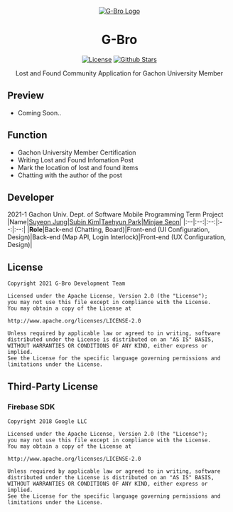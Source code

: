 <p align="center">
    <a href=""><img alt="G-Bro Logo" src="https://raw.githubusercontent.com/CloseHeart/G-Bro/main/app/src/main/res/mipmap-xxxhdpi/ic_launcher.png"></a>
</p>

<h1 align="center">G-Bro</h1>

<p align="center">
    <a href="http://www.apache.org/licenses/LICENSE-2.0"><img alt="License" src="https://img.shields.io/github/license/Closeheart/G-Bro"></a>
    <a href="https://github.com/CloseHeart/G-Bro"><img alt="Github Stars" src="https://img.shields.io/github/stars/Closeheart/G-Bro?style=social"></a>
</p>

<p align="center">
    Lost and Found Community Application for Gachon University Member
</p>

## Preview
 - Coming Soon..

## Function
 - Gachon University Member Certification
 - Writing Lost and Found Infomation Post
 - Mark the location of lost and found items
 - Chatting with the author of the post

## Developer
2021-1 Gachon Univ. Dept. of Software Mobile Programming Term Project
|Name|<a href="https://github.com/ucans">Suyeon Jung<a>|<a href="https://github.com/subinga18">Subin Kim</a>|<a href="https://github.com/Taehyuny">Taehyun Park</a>|<a href="https://github.com/Aftermoon-dev">Minjae Seon</a>|
|:--|:--:|:--:|:--:|:--:|
|**Role**|Back-end (Chatting, Board)|Front-end (UI Configuration, Design)|Back-end (Map API, Login Interlock)|Front-end (UX Configuration, Design)|

## License
    Copyright 2021 G-Bro Development Team

    Licensed under the Apache License, Version 2.0 (the "License");
    you may not use this file except in compliance with the License.
    You may obtain a copy of the License at

    http://www.apache.org/licenses/LICENSE-2.0

    Unless required by applicable law or agreed to in writing, software
    distributed under the License is distributed on an "AS IS" BASIS,
    WITHOUT WARRANTIES OR CONDITIONS OF ANY KIND, either express or implied.
    See the License for the specific language governing permissions and
    limitations under the License.

## Third-Party License
### Firebase SDK
    Copyright 2018 Google LLC

    Licensed under the Apache License, Version 2.0 (the "License");
    you may not use this file except in compliance with the License.
    You may obtain a copy of the License at

    http://www.apache.org/licenses/LICENSE-2.0

    Unless required by applicable law or agreed to in writing, software
    distributed under the License is distributed on an "AS IS" BASIS,
    WITHOUT WARRANTIES OR CONDITIONS OF ANY KIND, either express or implied.
    See the License for the specific language governing permissions and
    limitations under the License.